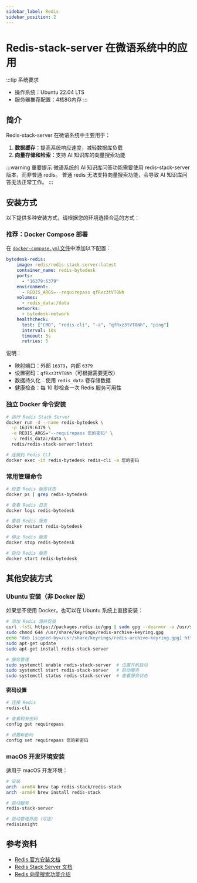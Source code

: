 ```yaml
---
sidebar_label: Redis
sidebar_position: 2
---
```


# Redis-stack-server 在微语系统中的应用

:::tip 系统要求

- 操作系统：Ubuntu 22.04 LTS
- 服务器推荐配置：4核8G内存
:::

## 简介

Redis-stack-server 在微语系统中主要用于：

1. **数据缓存**：提高系统响应速度，减轻数据库负载
2. **向量存储和检索**：支持 AI 知识库的向量搜索功能

:::warning 重要提示
微语系统的 AI 知识库问答功能需要使用 redis-stack-server 版本，而非普通 redis。
普通 redis 无法支持向量搜索功能，会导致 AI 知识库问答无法正常工作。
:::

## 安装方式

以下提供多种安装方式，请根据您的环境选择合适的方式：

### 推荐：Docker Compose 部署

在 [`docker-compose.yml`文件](https://gitee.com/270580156/weiyu/blob/main/deploy/docker/docker-compose-ollama.yaml)中添加以下配置：

```yaml
bytedesk-redis:
    image: redis/redis-stack-server:latest
    container_name: redis-bytedesk
    ports:
      - "16379:6379"
    environment:
      - REDIS_ARGS=--requirepass qfRxz3tVT8Nh
    volumes:
      - redis_data:/data
    networks:
      - bytedesk-network
    healthcheck:
      test: ["CMD", "redis-cli", "-a", "qfRxz3tVT8Nh", "ping"]
      interval: 10s
      timeout: 5s
      retries: 5
```

说明：

- 映射端口：外部 `16379`，内部 `6379`
- 设置密码：`qfRxz3tVT8Nh`（可根据需要更改）
- 数据持久化：使用 `redis_data` 卷存储数据
- 健康检查：每 10 秒检查一次 Redis 服务可用性

### 独立 Docker 命令安装

```bash
# 运行 Redis Stack Server
docker run -d --name redis-bytedesk \
  -p 16379:6379 \
  -e REDIS_ARGS="--requirepass 您的密码" \
  -v redis_data:/data \
  redis/redis-stack-server:latest

# 连接到 Redis CLI
docker exec -it redis-bytedesk redis-cli -a 您的密码
```

### 常用管理命令

```bash
# 检查 Redis 服务状态
docker ps | grep redis-bytedesk

# 查看 Redis 日志
docker logs redis-bytedesk

# 重启 Redis 服务
docker restart redis-bytedesk

# 停止 Redis 服务
docker stop redis-bytedesk

# 启动 Redis 服务
docker start redis-bytedesk
```

## 其他安装方式

### Ubuntu 安装（非 Docker 版）

如果您不使用 Docker，也可以在 Ubuntu 系统上直接安装：

```bash
# 添加 Redis 源并安装
curl -fsSL https://packages.redis.io/gpg | sudo gpg --dearmor -o /usr/share/keyrings/redis-archive-keyring.gpg
sudo chmod 644 /usr/share/keyrings/redis-archive-keyring.gpg
echo "deb [signed-by=/usr/share/keyrings/redis-archive-keyring.gpg] https://packages.redis.io/deb $(lsb_release -cs) main" | sudo tee /etc/apt/sources.list.d/redis.list
sudo apt-get update
sudo apt-get install redis-stack-server

# 服务管理
sudo systemctl enable redis-stack-server  # 设置开机启动
sudo systemctl start redis-stack-server   # 启动服务
sudo systemctl status redis-stack-server  # 查看服务状态
```

#### 密码设置

```bash
# 连接 Redis
redis-cli

# 查看现有密码
config get requirepass

# 设置新密码
config set requirepass 您的新密码
```

### macOS 开发环境安装

适用于 macOS 开发环境：

```bash
# 安装
arch -arm64 brew tap redis-stack/redis-stack
arch -arm64 brew install redis-stack

# 启动服务
redis-stack-server

# 启动管理界面（可选）
redisinsight
```

## 参考资料

- [Redis 官方安装文档](https://redis.io/docs/install/install-stack/docker/)
- [Redis Stack Server 文档](https://redis.io/docs/install/install-stack/linux/)
- [Redis 向量搜索功能介绍](https://redis.io/docs/interact/search-and-query/advanced-concepts/vectors/)
